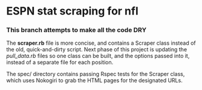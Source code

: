 # ESPN stat scraping for nfl

### This branch attempts to make all the code DRY
The **scraper.rb** file is more concise, and contains a Scraper class instead of the old, quick-and-dirty script. Next phase of this project is updating the **pull_data*.rb* files so one class can be built, and the options passed into it, instead of a separate file for each position. 

The spec/ directory contains passing Rspec tests for the Scraper class, which uses Nokogiri to grab the HTML pages for the designated URLs. 
